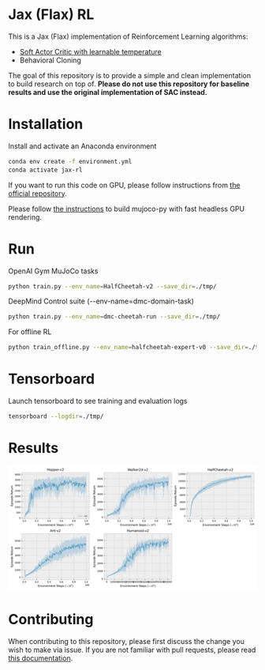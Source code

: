 # Jax (Flax) RL

This is a Jax (Flax) implementation of Reinforcement Learning algorithms:

* [Soft Actor Critic with learnable temperature](https://arxiv.org/abs/1812.05905)
* Behavioral Cloning

The goal of this repository is to provide a simple and clean implementation to build research on top of. **Please do not use this repository for baseline results and use the original implementation of SAC instead.**

# Installation

Install and activate an Anaconda environment
```bash
conda env create -f environment.yml 
conda activate jax-rl
```

If you want to run this code on GPU, please follow instructions from [the official repository](https://github.com/google/jax).

Please follow [the instructions](https://github.com/openai/mujoco-py/pull/583/files) to build mujoco-py with fast headless GPU rendering.

# Run

OpenAI Gym MuJoCo tasks

```bash
python train.py --env_name=HalfCheetah-v2 --save_dir=./tmp/
```

DeepMind Control suite (--env-name=dmc-domain-task)

```bash
python train.py --env_name=dmc-cheetah-run --save_dir=./tmp/
```

For offline RL

```bash
python train_offline.py --env_name=halfcheetah-expert-v0 --save_dir=./tmp/
```

# Tensorboard

Launch tensorboard to see training and evaluation logs

```bash
tensorboard --logdir=./tmp/
```

# Results

![gym](./learning_curves/images/results.png)

# Contributing

When contributing to this repository, please first discuss the change you wish to make via issue. If you are not familiar with pull requests, please read [this documentation](https://opensource.com/article/19/7/create-pull-request-github).
